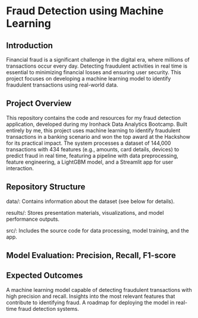# Fraud Detection using Machine Learning

## Introduction
Financial fraud is a significant challenge in the digital era, where millions of transactions occur every day. Detecting fraudulent activities in real time is essential to minimizing financial losses and ensuring user security. This project focuses on developing a machine learning model to identify fraudulent transactions using real-world data.

## Project Overview
This repository contains the code and resources for my fraud detection application, developed during my Ironhack Data Analytics Bootcamp. Built entirely by me, this project uses machine learning to identify fraudulent transactions in a banking scenario and won the top award at the Hackshow for its practical impact. The system processes a dataset of 144,000 transactions with 434 features (e.g., amounts, card details, devices) to predict fraud in real time, featuring a pipeline with data preprocessing, feature engineering, a LightGBM model, and a Streamlit app for user interaction.

## Repository Structure

data/: Contains information about the dataset (see below for details).

results/: Stores presentation materials, visualizations, and model performance outputs.

src/: Includes the source code for data processing, model training, and the app.

## Model Evaluation: Precision, Recall, F1-score

## Expected Outcomes
A machine learning model capable of detecting fraudulent transactions with high precision and recall.
Insights into the most relevant features that contribute to identifying fraud.
A roadmap for deploying the model in real-time fraud detection systems.
